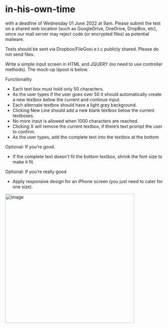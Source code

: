 # in-his-own-time

with a deadline of Wednesday 01 June 2022 at 9am. Please submit the test on a shared web location (such as GoogleDrive, OneDrive, DropBox, etc), since our mail server may reject code (or encrypted files) as potential malware. 

Tests should be sent via Dropbox/FileGooi e.t.c publicly shared.
Please do not send files.

Write a simple input screen in HTML and JQUERY (no need to use controller methods).
The mock-up layout is below.

Functionality

- Each text box must hold only 50 characters.
- As the user types if the user goes over 50 it should automatically create a new textbox below the current and continue input.
- Each alternate textbox should have a light grey background.
- Clicking New Line should add a new blank textbox below the current textboxes.
- No more input is allowed when 1000 characters are reached.
- Clicking X will remove the current textbox, if there’s text prompt the user to confirm.
- As the user types, add the complete text into the textbox at the bottom

Optional: If you’re good.
- If the complete text doesn’t fit the bottom textbox, shrink the font size to make it fit.

Optional: If you’re really good
- Apply responsive design for an iPhone screen (you just need to cater for one size).


<img width="411" alt="image" src="https://user-images.githubusercontent.com/654545/170615494-4ee1dd76-914d-4dce-8e5b-378f18d88dcf.png">
